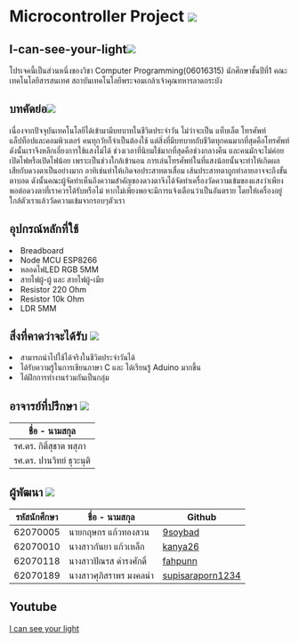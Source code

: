 # Microcontroller Project <img src="https://i.ibb.co/jgw28q7/light-bulb.png"> 
<h2>I-can-see-your-light<img src="https://i.ibb.co/7SfKhq7/confused.png"></h2> 
<p>โปรเจคนี้เป็นส่วนหนึ่งของวิชา Computer Programming(06016315) 
นักศึกษาชั้นปีที่1 คณะเทคโนโลยีสารสนเทศ สถาบันเทคโนโลยีพระจอมเกล้าเจ้าคุณทหารลาดกระบัง</p>

<h2>บทคัดย่อ<img src="https://i.ibb.co/7SfKhq7/confused.png"></h2> 
<p> เนื่องจากปัจจุบันเทคโนโลยีได้เข้ามามีบทบาทในชีวิตประจำวัน ไม่ว่าจะเป็น แท็บเล็ต โทรศัพท์ แล็ปท็อปและคอมพิวเตอร์ 
คนทุกวัยก็จำเป็นต้องใช้ แต่สิ่งที่มีบทบาทกับชีวิตทุกคนมากที่สุดคือโทรศัพท์ ดังนั้นเราจึงหลีกเลี่ยงการใช้แสงไม่ได้ 
ช่วงเวลาที่นิยมใช้มากที่สุดคือช่วงกลางคืน และคนมักจะไม่ค่อยเปิดไฟหรือเปิดไฟน้อย เพราะเป็นช่วงใกล้เข้านอน
การเล่นโทรศัพท์ในที่แสงน้อยนั้นจะทำให้เกิดผลเสียกับดวงตาเป็นอย่างมาก อาทิเช่นทำให้เกิดจอประสาทตาเสื่อม เส้นประสาทตาถูกทำลายอาจจะถึงขั้นตาบอด
ดังนั้นคณะผู้จัดทำเห็นถึงความสำคัญของดวงตาจึงได้จัดทำเครื่องวัดความเข้มของแสงว่าเพียงพอต่อดวงตาที่เราควรได้รับหรือไม่
หากไม่เพียงพอจะมีการแจ้งเตือนว่าเป็นอันตราย โดยให้เครื่องอยู่ใกล้ตัวเราแล้ววัดความเข้มจากรอบๆตัวเรา</p>

<h2>อุปกรณ์หลักที่ใช้</h2> 
<li>Breadboard</li>
<li>Node MCU ESP8266</li>
<li>หลอดไฟLED RGB 5MM</li>
<li>สายไฟผู้-ผู้ และ สายไฟผู้-เมีย</li>
<li>Resistor 220 Ohm</li>
<li>Resistor 10k Ohm</li>
<li>LDR 5MM</li>

<h2>สิ่งที่คาดว่าจะได้รับ   <img src="https://i.ibb.co/jgw28q7/light-bulb.png"> </h2>
<li>สามารถนำไปใช้ได้จริงในชีวิตประจำวันได้</li>
<li>ได้รับความรู้ในการเขียนภาษา C และ ได้เรียนรู้ Aduino มากขึ้น</li>
<li>ได้ฝึกการทำงานร่วมกันเป็นกลุ่ม</li>

<h2>อาจารย์ที่ปรึกษา <img src="https://i.ibb.co/C7DnYt7/programmer.png"></h2>

ชื่อ - นามสกุล  |
----- |
รศ.ดร. กิติ์สุชาต พสุภา  |
รศ.ดร. ปานวิทย์ ธุวะนุติ  |

<h2>ผู้พัฒนา <img src="https://i.ibb.co/C7DnYt7/programmer.png"></h2>

รหัสนักศึกษา  | ชื่อ - นามสกุล  |  Github | 
----- | ----- | ----- |
62070005 | นายกฤษกร แก้วทองสวน | [9soybad](https://github.com/9soybad) |
62070010 | นางสาวกันยา แก้วเหล็ก | [kanya26](https://github.com/Kanya26) |
62070118 | นางสาวปัณรส ดำรงศักดิ์ | [fahpunn](https://github.com/fahpunn) |
62070189 | นางสาวศุภิสราพร มงคลนำ | [supisaraporn1234](https://github.com/supisaraporn1234) |



<h2>Youtube</h2>
<a href ="                    "> I can see your light </a>
